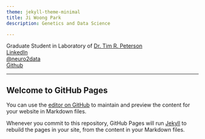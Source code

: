 ```yaml
---
theme: jekyll-theme-minimal
title: Ji Woong Park
description: Genetics and Data Science

---
```



Graduate Student in Laboratory of [Dr. Tim R. Peterson](http://petersonlab.wustl.edu/)<br>
[LinkedIn](https://www.linkedin.com/in/ji-woong-park-662b6919) <br>
[@neuro2data](https://twitter.com/neuro2data) <br>
[Github](https://github.com/jiwpark00)

---

## Welcome to GitHub Pages

You can use the [editor on GitHub](https://github.com/jiwpark00/jiwpark00.github.io/edit/master/index.md) to maintain and preview the content for your website in Markdown files.

Whenever you commit to this repository, GitHub Pages will run [Jekyll](https://jekyllrb.com/) to rebuild the pages in your site, from the content in your Markdown files.
